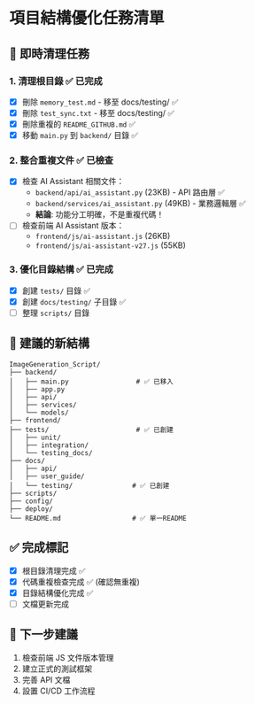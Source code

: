 # 項目結構優化任務清單

## 🚨 即時清理任務

### 1. 清理根目錄 ✅ 已完成
- [x] 刪除 `memory_test.md` - 移至 docs/testing/ ✅
- [x] 刪除 `test_sync.txt` - 移至 docs/testing/ ✅
- [x] 刪除重複的 `README_GITHUB.md` ✅
- [x] 移動 `main.py` 到 `backend/` 目錄 ✅

### 2. 整合重複文件 ✅ 已檢查
- [x] 檢查 AI Assistant 相關文件：
  - `backend/api/ai_assistant.py` (23KB) - API 路由層 ✅
  - `backend/services/ai_assistant.py` (49KB) - 業務邏輯層 ✅
  - **結論**: 功能分工明確，不是重複代碼！
- [ ] 檢查前端 AI Assistant 版本：
  - `frontend/js/ai-assistant.js` (26KB)
  - `frontend/js/ai-assistant-v27.js` (55KB)

### 3. 優化目錄結構 ✅ 已完成
- [x] 創建 `tests/` 目錄 ✅
- [x] 創建 `docs/testing/` 子目錄 ✅
- [ ] 整理 `scripts/` 目錄

## 📁 建議的新結構
```
ImageGeneration_Script/
├── backend/
│   ├── main.py                 # ✅ 已移入
│   ├── app.py
│   ├── api/
│   ├── services/
│   └── models/
├── frontend/
├── tests/                      # ✅ 已創建
│   ├── unit/
│   ├── integration/
│   └── testing_docs/
├── docs/
│   ├── api/
│   ├── user_guide/
│   └── testing/               # ✅ 已創建
├── scripts/
├── config/
├── deploy/
└── README.md                  # ✅ 單一README
```

## ✅ 完成標記
- [x] 根目錄清理完成 ✅
- [x] 代碼重複檢查完成 ✅ (確認無重複)
- [x] 目錄結構優化完成 ✅
- [ ] 文檔更新完成

## 🎯 下一步建議
1. 檢查前端 JS 文件版本管理
2. 建立正式的測試框架
3. 完善 API 文檔
4. 設置 CI/CD 工作流程 